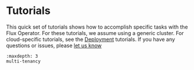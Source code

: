 # Tutorials

This quick set of tutorials shows how to accomplish specific tasks with the Flux Operator.
For these tutorials, we assume using a generic cluster. For cloud-specific tutorials, see the
[Deployment](https://flux-framework.org/flux-operator/deployment/index.html) tutorials. 
If you have any questions or issues, please [let us know](https://github.com/flux-framework/flux-operator/issues)

```{toctree}
:maxdepth: 3
multi-tenancy
```